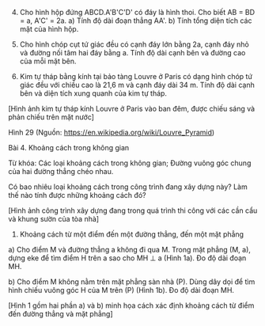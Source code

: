 4. Cho hình hộp đứng ABCD.A'B'C'D' có đáy là hình thoi. Cho biết AB = BD = a, A'C' = 2a.
   a) Tính độ dài đoạn thẳng AA'.
   b) Tính tổng diện tích các mặt của hình hộp.

5. Cho hình chóp cụt tứ giác đều có cạnh đáy lớn bằng 2a, cạnh đáy nhỏ và đường nối tâm hai đáy bằng a. Tính độ dài cạnh bên và đường cao của mỗi mặt bên.

6. Kim tự tháp bằng kính tại bảo tàng Louvre ở Paris có dạng hình chóp tứ giác đều với chiều cao là 21,6 m và cạnh đáy dài 34 m. Tính độ dài cạnh bên và diện tích xung quanh của kim tự tháp.

[Hình ảnh kim tự tháp kính Louvre ở Paris vào ban đêm, được chiếu sáng và phản chiếu trên mặt nước]

Hình 29
(Nguồn: https://en.wikipedia.org/wiki/Louvre_Pyramid)

Bài 4. Khoảng cách trong không gian

Từ khóa: Các loại khoảng cách trong không gian;
Đường vuông góc chung của hai đường thẳng chéo nhau.

Có bao nhiêu loại khoảng cách trong công trình đang xây dựng này? Làm thế nào tính được những khoảng cách đó?

[Hình ảnh công trình xây dựng đang trong quá trình thi công với các cần cẩu và khung sườn của tòa nhà]

1. Khoảng cách từ một điểm đến một đường thẳng, đến một mặt phẳng

a) Cho điểm M và đường thẳng a không đi qua M. Trong mặt phẳng (M, a), dựng eke để tìm điểm H trên a sao cho MH ⊥ a (Hình 1a). Đo độ dài đoạn MH.

b) Cho điểm M không nằm trên mặt phẳng sàn nhà (P). Dùng dây dọi để tìm hình chiếu vuông góc H của M trên (P) (Hình 1b). Đo độ dài đoạn MH.

[Hình 1 gồm hai phần a) và b) minh họa cách xác định khoảng cách từ điểm đến đường thẳng và mặt phẳng]